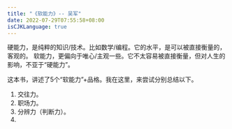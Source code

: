 ```yaml
---
title: "《软能力》-- 吴军"
date: 2022-07-29T07:55:58+08:00
isCJKLanguage: true
---
```


硬能力，是纯粹的知识/技术。比如数学/编程。它的水平，是可以被直接衡量的，客观的。
软能力，更偏向于唯心/主观一些。它不太容易被直接衡量，但对人生的影响，不亚于“硬能力”。

这本书，讲述了5个“软能力”+品格。我在这里，来尝试分别总结以下。

1. 交往力。
1. 职场力。
2. 分辨力（判断力）。
4. 
